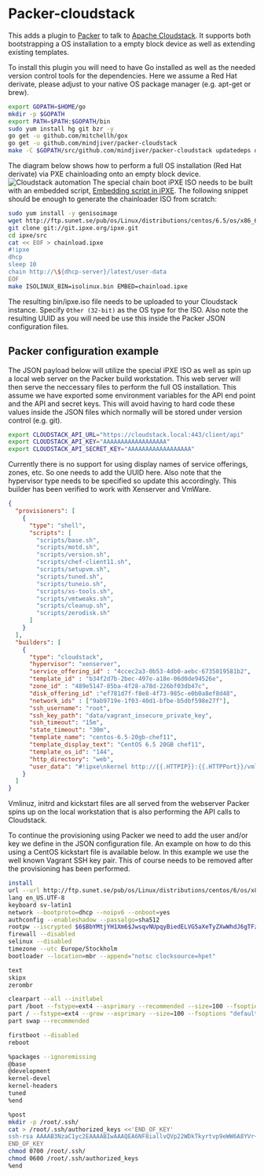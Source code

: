 # Packer-cloudstack

This adds a plugin to [Packer](http://www.packer.io) to talk to [Apache
Cloudstack](http://cloudstack.apache.org/). It supports both
bootstrapping a OS installation to a empty block device as well as
extending existing templates.

To install this plugin you will need to have Go installed as well as
the needed version control tools for the dependencies. Here we assume
a Red Hat derivate, please adjust to your native OS package manager
(e.g. apt-get or brew).

```bash
export GOPATH=$HOME/go
mkdir -p $GOPATH
export PATH=$PATH:$GOPATH/bin
sudo yum install hg git bzr -y
go get -u github.com/mitchellh/gox
go get -u github.com/mindjiver/packer-cloudstack
make -C $GOPATH/src/github.com/mindjiver/packer-cloudstack updatedeps dev
```

The diagram below shows how to perform a full OS installation (Red Hat
derivate) via PXE chainloading onto an empty block
device. ![Cloudstack automation](http://i.imgur.com/1au503V.png) The
special chain boot iPXE ISO needs to be built with an embedded script,
[Embedding script in iPXE](http://ipxe.org/embed). The following
snippet should be enough to generate the chainloader ISO from scratch:

```bash
sudo yum install -y genisoimage
wget http://ftp.sunet.se/pub/os/Linux/distributions/centos/6.5/os/x86_64/isolinux/isolinux.bin
git clone git://git.ipxe.org/ipxe.git
cd ipxe/src
cat << EOF > chainload.ipxe
#!ipxe
dhcp
sleep 10
chain http://\${dhcp-server}/latest/user-data
EOF
make ISOLINUX_BIN=isolinux.bin EMBED=chainload.ipxe
```

The resulting bin/ipxe.iso file needs to be uploaded to your
Cloudstack instance. Specify ```Other (32-bit)``` as the OS type for
the ISO. Also note the resulting UUID as you will need be use this
inside the Packer JSON configuration files.

## Packer configuration example

The JSON payload below will utilize the special iPXE ISO as well as
spin up a local web server on the Packer build workstation. This web
server will then serve the neccessary files to perform the full OS
installation. This assume we have exported some environment variables
for the API end point and the API and secret keys. This will avoid
having to hard code these values inside the JSON files which normally
will be stored under version control (e.g. git).

```bash
export CLOUDSTACK_API_URL="https://cloudstack.local:443/client/api"
export CLOUDSTACK_API_KEY="AAAAAAAAAAAAAAAAAA"
export CLOUDSTACK_API_SECRET_KEY="AAAAAAAAAAAAAAAAAA"
```

Currently there is no support for using display names of service
offerings, zones, etc. So one needs to add the UUID here. Also note
that the hypervisor type needs to be specified so update this
accordingly. This builder has been verified to work with Xenserver and
VmWare.



```json
{
  "provisioners": [
    {
      "type": "shell",
      "scripts": [
        "scripts/base.sh",
        "scripts/motd.sh",
        "scripts/version.sh",
        "scripts/chef-client11.sh",
        "scripts/setupvm.sh",
        "scripts/tuned.sh",
        "scripts/tuneio.sh",
        "scripts/xs-tools.sh",
        "scripts/vmtweaks.sh",
        "scripts/cleanup.sh",
        "scripts/zerodisk.sh"
      ]
    }
  ],
  "builders": [
    {
      "type": "cloudstack",
      "hypervisor": "xenserver",
      "service_offering_id" : "4ccec2a3-0b53-4db0-aebc-6735019581b2",
      "template_id" : "b34f2d7b-2bec-497e-a18e-06d0de94526e",
      "zone_id" : "489e5147-85ba-4f28-a78d-226bf03db47c",
      "disk_offering_id" :"ef781d7f-f8e8-4f73-985c-e0b0a8ef8d48",
      "network_ids" : ["9ab9719e-1f03-40d1-bfbe-b5dbf598e27f"],
      "ssh_username": "root",
      "ssh_key_path": "data/vagrant_insecure_private_key",
      "ssh_timeout": "15m",
      "state_timeout": "30m",
      "template_name": "centos-6.5-20gb-chef11",
      "template_display_text": "CentOS 6.5 20GB chef11",
      "template_os_id": "144",
      "http_directory": "web",
      "user_data": "#!ipxe\nkernel http://{{.HTTPIP}}:{{.HTTPPort}}/vmlinuz ks=http://{{.HTTPIP}}:{{.HTTPPort}}/ks.cfg\ninitrd http://{{.HTTPIP}}:{{.HTTPPort}}/initrd.img\nboot"
    }
  ]
}
```

Vmlinuz, initrd and kickstart files are all served from the webserver
Packer spins up on the local workstation that is also performing the
API calls to Cloudstack.

To continue the provisioning using Packer we need to add the user
and/or key we define in the JSON configuration file. An example on how
to do this using a CentOS kickstart file is available below. In this
example we use the well known Vagrant SSH key pair. This of course
needs to be removed after the provisioning has been performed.

```bash
install
url --url http://ftp.sunet.se/pub/os/Linux/distributions/centos/6/os/x86_64/Packages/
lang en_US.UTF-8
keyboard sv-latin1
network --bootproto=dhcp --noipv6 --onboot=yes
authconfig --enableshadow --passalgo=sha512
rootpw --iscrypted $6$BbYMtjYH1Xm6$JwsqvNUpqyBiedELVG5aXeTyZXwWhdJ6gTFzrsgA9bykApjz/GrdKqadgvPV38fSM/R8ci3ju5RNm7RB1uQsr.
firewall --disabled
selinux --disabled
timezone --utc Europe/Stockholm
bootloader --location=mbr --append="notsc clocksource=hpet"

text
skipx
zerombr

clearpart --all --initlabel
part /boot --fstype=ext4 --asprimary --recommended --size=100 --fsoptions "defaults,noatime"
part / --fstype=ext4 --grow --asprimary --size=100 --fsoptions "defaults,noatime,data=writeback,barrier=0,nobh,commit=15"
part swap --recommended

firstboot --disabled
reboot

%packages --ignoremissing
@base
@development
kernel-devel
kernel-headers
tuned
%end

%post
mkdir -p /root/.ssh/
cat > /root/.ssh/authorized_keys <<'END_OF_KEY'
ssh-rsa AAAAB3NzaC1yc2EAAAABIwAAAQEA6NF8iallvQVp22WDkTkyrtvp9eWW6A8YVr+kz4TjGYe7gHzIw+niNltGEFHzD8+v1I2YJ6oXevct1YeS0o9HZyN1Q9qgCgzUFtdOKLv6IedplqoPkcmF0aYet2PkEDo3MlTBckFXPITAMzF8dJSIFo9D8HfdOV0IAdx4O7PtixWKn5y2hMNG0zQPyUecp4pzC6kivAIhyfHilFR61RGL+GPXQ2MWZWFYbAGjyiYJnAmCP3NOTd0jMZEnDkbUvxhMmBYSdETk1rRgm+R4LOzFUGaHqHDLKLX+FIPKcF96hrucXzcWyLbIbEgE98OHlnVYCzRdK8jlqm8tehUc9c9WhQ== vagrant insecure public key
END_OF_KEY
chmod 0700 /root/.ssh/
chmod 0600 /root/.ssh/authorized_keys
%end
```
